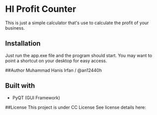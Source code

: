 # HI Profit Counter
This is just a simple calculator that's use to calculate the profit of your business.

## Installation
Just run the app.exe file and the program should start.
You may want to point a shortcut on your desktop for easy access.

##Author
Muhammad Hanis Irfan / @an12440h

## Built with
- PyQT (GUI Framework)

##License
This project is under CC License
See license details here: 


